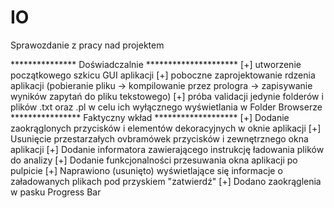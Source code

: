 # IO

Sprawozdanie z pracy nad projektem

*************** Doświadczalnie *********************
[+] utworzenie początkowego szkicu GUI aplikacji
[+] poboczne zaprojektowanie rdzenia aplikacji (pobieranie pliku -> kompilowanie przez prologra -> zapisywanie wyników zapytań do pliku tekstowego)
[+] próba validacji jedynie folderów i plików .txt oraz .pl w celu ich wyłącznego wyświetlania w Folder Browserze
**************** Faktyczny wkład *******************
[+] Dodanie zaokrąglonych przycisków i elementów dekoracyjnych w oknie aplikacji
[+] Usunięcie przestarzałych ovbramówek przycisków i zewnętrznego okna aplikacji
[+] Dodanie informatora zawierającego instrukcję ładowania plików do analizy 
[+] Dodanie funkcjonalności przesuwania okna aplikacji po pulpicie
[+] Naprawiono (usunięto) wyświetlające się informacje o załadowanych plikach pod przyskiem "zatwierdź"
[+] Dodano zaokrąglenia w pasku Progress Bar
